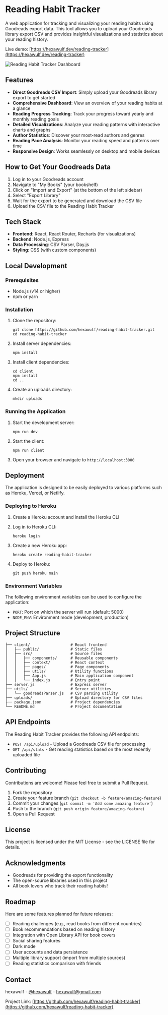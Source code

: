 # Reading Habit Tracker

A web application for tracking and visualizing your reading habits using Goodreads export data. This tool allows you to upload your Goodreads library export CSV and provides insightful visualizations and statistics about your reading history.

Live demo: [https://hexawulf.dev/reading-tracker](https://hexawulf.dev/reading-tracker)

![Reading Habit Tracker Dashboard](./screenshots/dashboard.png)

## Features

- **Direct Goodreads CSV Import**: Simply upload your Goodreads library export to get started
- **Comprehensive Dashboard**: View an overview of your reading habits at a glance
- **Reading Progress Tracking**: Track your progress toward yearly and monthly reading goals
- **Detailed Visualizations**: Analyze your reading patterns with interactive charts and graphs
- **Author Statistics**: Discover your most-read authors and genres
- **Reading Pace Analysis**: Monitor your reading speed and patterns over time
- **Responsive Design**: Works seamlessly on desktop and mobile devices

## How to Get Your Goodreads Data

1. Log in to your Goodreads account
2. Navigate to "My Books" (your bookshelf)
3. Click on "Import and Export" (at the bottom of the left sidebar)
4. Select "Export Library"
5. Wait for the export to be generated and download the CSV file
6. Upload the CSV file to the Reading Habit Tracker

## Tech Stack

- **Frontend**: React, React Router, Recharts (for visualizations)
- **Backend**: Node.js, Express
- **Data Processing**: CSV Parser, Day.js
- **Styling**: CSS (with custom components)

## Local Development

### Prerequisites

- Node.js (v14 or higher)
- npm or yarn

### Installation

1. Clone the repository:
   ```
   git clone https://github.com/hexawulf/reading-habit-tracker.git
   cd reading-habit-tracker
   ```

2. Install server dependencies:
   ```
   npm install
   ```

3. Install client dependencies:
   ```
   cd client
   npm install
   cd ..
   ```

4. Create an uploads directory:
   ```
   mkdir uploads
   ```

### Running the Application

1. Start the development server:
   ```
   npm run dev
   ```

2. Start the client:
   ```
   npm run client
   ```

3. Open your browser and navigate to `http://localhost:3000`

## Deployment

The application is designed to be easily deployed to various platforms such as Heroku, Vercel, or Netlify.

### Deploying to Heroku

1. Create a Heroku account and install the Heroku CLI
2. Log in to Heroku CLI:
   ```
   heroku login
   ```

3. Create a new Heroku app:
   ```
   heroku create reading-habit-tracker
   ```

4. Deploy to Heroku:
   ```
   git push heroku main
   ```

### Environment Variables

The following environment variables can be used to configure the application:

- `PORT`: Port on which the server will run (default: 5000)
- `NODE_ENV`: Environment mode (development, production)

## Project Structure

```
├── client/                  # React frontend
│   ├── public/              # Static files
│   ├── src/                 # Source files
│   │   ├── components/      # Reusable components
│   │   ├── context/         # React context
│   │   ├── pages/           # Page components
│   │   ├── utils/           # Utility functions
│   │   ├── App.js           # Main application component
│   │   └── index.js         # Entry point
├── server.js                # Express server
├── utils/                   # Server utilities
│   └── goodreadsParser.js   # CSV parsing utility
├── uploads/                 # Upload directory for CSV files
├── package.json             # Project dependencies
└── README.md                # Project documentation
```

## API Endpoints

The Reading Habit Tracker provides the following API endpoints:

- `POST /api/upload` - Upload a Goodreads CSV file for processing
- `GET /api/stats` - Get reading statistics based on the most recently uploaded file

## Contributing

Contributions are welcome! Please feel free to submit a Pull Request.

1. Fork the repository
2. Create your feature branch (`git checkout -b feature/amazing-feature`)
3. Commit your changes (`git commit -m 'Add some amazing feature'`)
4. Push to the branch (`git push origin feature/amazing-feature`)
5. Open a Pull Request

## License

This project is licensed under the MIT License - see the LICENSE file for details.

## Acknowledgments

- Goodreads for providing the export functionality
- The open-source libraries used in this project
- All book lovers who track their reading habits!

## Roadmap

Here are some features planned for future releases:

- [ ] Reading challenges (e.g., read books from different countries)
- [ ] Book recommendations based on reading history
- [ ] Integration with Open Library API for book covers
- [ ] Social sharing features
- [ ] Dark mode
- [ ] User accounts and data persistence
- [ ] Multiple library support (import from multiple sources)
- [ ] Reading statistics comparison with friends

## Contact

hexawulf - [@hexawulf](https://twitter.com/hexawulf) - hexawulf@gmail.com

Project Link: [https://github.com/hexawulf/reading-habit-tracker](https://github.com/hexawulf/reading-habit-tracker)